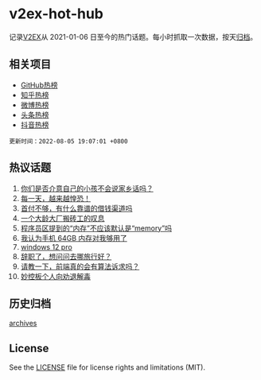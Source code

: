 # v2ex-hot-hub

 记录[V2EX](https://www.v2ex.com/)从 2021-01-06 日至今的热门话题。每小时抓取一次数据，按天[归档](archives)。
 
 ## 相关项目

- [GitHub热榜](https://github.com/lonnyzhang423/github-hot-hub)
- [知乎热榜](https://github.com/lonnyzhang423/zhihu-hot-hub)
- [微博热榜](https://github.com/lonnyzhang423/weibo-hot-hub)
- [头条热榜](https://github.com/lonnyzhang423/toutiao-hot-hub)
- [抖音热榜](https://github.com/lonnyzhang423/douyin-hot-hub)


 `更新时间：2022-08-05 19:07:01 +0800`

## 热议话题

1. [你们是否介意自己的小孩不会说家乡话吗？](https://www.v2ex.com/t/870764)
1. [每一天，越来越惶恐！](https://www.v2ex.com/t/870753)
1. [首付不够，有什么靠谱的借钱渠道吗](https://www.v2ex.com/t/870798)
1. [一个大龄大厂搬砖工的叹息](https://www.v2ex.com/t/870825)
1. [程序员区提到的“内存”不应该默认是“memory”吗](https://www.v2ex.com/t/870855)
1. [我认为手机 64GB 内存对我够用了](https://www.v2ex.com/t/870724)
1. [windows 12 pro](https://www.v2ex.com/t/870752)
1. [辞职了，想问问去哪旅行好？](https://www.v2ex.com/t/870834)
1. [请教一下，前端真的会有算法诉求吗？](https://www.v2ex.com/t/870826)
1. [妙控板个人向劝退解毒](https://www.v2ex.com/t/870807)

## 历史归档

[archives](archives)

## License

See the [LICENSE](LICENSE) file for license rights and limitations (MIT).
